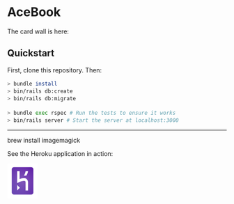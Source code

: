 # AceBook



The card wall is here: <please update>



## Quickstart

First, clone this repository. Then:

```bash
> bundle install
> bin/rails db:create
> bin/rails db:migrate

> bundle exec rspec # Run the tests to ensure it works
> bin/rails server # Start the server at localhost:3000
```

________________________________________________________

brew install imagemagick

See the Heroku application in action:

<a href="https://morning-everglades-97311.herokuapp.com/"><img src="logos/Heroku.png" height="80" width="70"></a>
